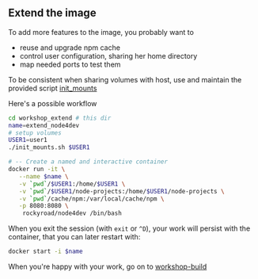 ## Extend the image
To add more features to the image,
you probably want to 
   - reuse and upgrade npm cache
   - control user configuration, sharing her home directory 
   - map needed ports to test them

To be consistent when sharing volumes with host, use and
maintain the provided script [init_mounts](init_mounts.sh)

Here's a possible workflow

```sh
cd workshop_extend # this dir
name=extend_node4dev
# setup volumes
USER1=user1
./init_mounts.sh $USER1

# -- Create a named and interactive container
docker run -it \
   --name $name \
   -v `pwd`/$USER1:/home/$USER1 \
   -v `pwd`/$USER1/node-projects:/home/$USER1/node-projects \
   -v `pwd`/cache/npm:/var/local/cache/npm \
   -p 8080:8080 \
    rockyroad/node4dev /bin/bash
```

When you exit the session (with `exit` or `^D`), your work will persist with the container, that you can later restart with:

```sh
docker start -i $name
```

When you're happy with your work, go on to [workshop-build](../workshop-build/README.md)